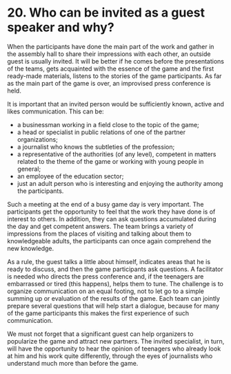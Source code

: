 # 20. Who can be invited as a guest speaker and why?

When the participants have done the main part of the work and gather in the assembly hall to share their impressions with each other, an outside guest is usually invited. It will be better if he comes before the presentations of the teams, gets acquainted with the essence of the game and the first ready-made materials, listens to the stories of the game participants. As far as the main part of the game is over, an improvised press conference is held.

It is important that an invited person would be sufficiently known, active and likes communication. This can be:

* a businessman working in a field close to the topic of the game;
* a head or specialist in public relations of one of the partner organizations;
* a journalist who knows the subtleties of the profession;
* a representative of the authorities (of any level), competent in matters related to the theme of the game or working with young people in general;&#x20;
* an employee of the education sector;
* just an adult person who is interesting and enjoying the authority among the participants.

Such a meeting at the end of a busy game day is very important. The participants get the opportunity to feel that the work they have done is of interest to others. In addition, they can ask questions accumulated during the day and get competent answers. The team brings a variety of impressions from the places of visiting and talking about them to knowledgeable adults, the participants can once again comprehend the new knowledge.

As a rule, the guest talks a little about himself, indicates areas that he is ready to discuss, and then the game participants ask questions. A facilitator is needed who directs the press conference and, if the teenagers are embarrassed or tired (this happens), helps them to tune. The challenge is to organize communication on an equal footing, not to let go to a simple summing up or evaluation of the results of the game. Each team can jointly prepare several questions that will help start a dialogue, because for many of the game participants this makes the first experience of such communication.

We must not forget that a significant guest can help organizers to popularize the game and attract new partners. The invited specialist, in turn, will have the opportunity to hear the opinion of teenagers who already look at him and his work quite differently, through the eyes of journalists who understand much more than before the game.
